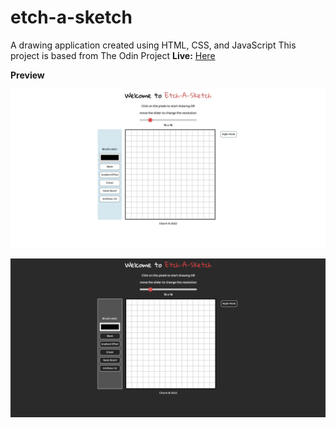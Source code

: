 # etch-a-sketch
A drawing application created using HTML, CSS, and JavaScript
This project is based from The Odin Project
**Live:** [Here](https://ch4rmelle.github.io/etch-a-sketch/)

**Preview**

![Classic Theme:](main-eas.png)

![Night Theme:](night-eas.png)